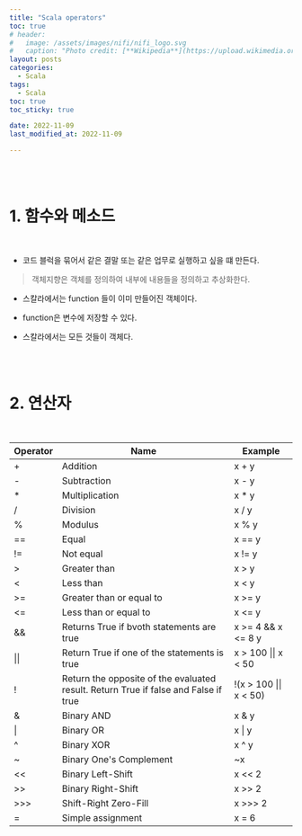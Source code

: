 ```yaml
---
title: "Scala operators"
toc: true
# header:
#   image: /assets/images/nifi/nifi_logo.svg
#   caption: "Photo credit: [**Wikipedia**](https://upload.wikimedia.org/wikipedia/commons/f/ff/Apache-nifi-logo.svg)"
layout: posts
categories:
  - Scala
tags:
  - Scala
toc: true
toc_sticky: true

date: 2022-11-09
last_modified_at: 2022-11-09

---
```


<br><br>

# 1. 함수와 메소드

<br>

* 코드 블럭을 묶어서 같은 결말 또는 같은 업무로 실행하고 싶을 떄 만든다.
> 객체지향은 객체를 정의하여 내부에 내용들을 정의하고 추상화한다.

* 스칼라에서는 function 들이 이미 만들어진 객체이다.

* function은 변수에 저장할 수 있다.

* 스칼라에서는 모든 것들이 객체다.

<br><br>

# 2. 연산자

<br>

<table>
  <thead>
    <tr>
      <th colspan=1>Operator</th>
      <th colspan=1>Name</th>
      <th colspan=1>Example</th>
    </tr>
  </thead>
  <tbody>
    <tr>
      <td>+</td>
      <td>Addition</td>
      <td>x + y</td>
    </tr>
    <tr>
      <td>-</td>
      <td>Subtraction</td>
      <td>x - y</td>
    </tr>
    <tr>
      <td>*</td>
      <td>Multiplication</td>
      <td>x * y</td>
    </tr>
    <tr>
      <td>/</td>
      <td>Division</td>
      <td>x / y</td>
    </tr>
    <tr>
      <td>%</td>
      <td>Modulus</td>
      <td>x % y</td>
    </tr>
    <tr>
      <td>==</td>
      <td>Equal</td>
      <td>x == y</td>
    </tr>
    <tr>
      <td>!=</td>
      <td>Not equal</td>
      <td>x != y</td>
    </tr>
    <tr>
      <td>&gt</td>
      <td>Greater than</td>
      <td>x &gt y</td>
    </tr>
    <tr>
      <td> &lt </td>
      <td>Less than</td>
      <td>x &lt y</td>
    </tr>
    <tr>
      <td>&gt=</td>
      <td>Greater than or equal to</td>
      <td>x &gt= y</td>
    </tr>
    <tr>
      <td>&lt=</td>
      <td>Less than or equal to</td>
      <td>x &lt= y</td>
    </tr>
    <tr>
      <td>&&</td>
      <td>Returns True if bvoth statements are true</td>
      <td>x &gt= 4 && x &lt= 8 y</td>
    </tr>
    <tr>
      <td>||</td>
      <td>Return True if one of the statements is true</td>
      <td>x &gt 100 || x &lt 50</td>
    </tr>
    <tr>
      <td>!</td>
      <td>Return the opposite of the evaluated result. Return True if false and False if true</td>
      <td>!(x &gt 100 || x &lt 50)</td>
    </tr>
    <tr>
      <td>&</td>
      <td>Binary AND</td>
      <td>x & y</td>
    </tr>
    <tr>
      <td>|</td>
      <td>Binary OR</td>
      <td>x | y</td>
    </tr>
    <tr>
      <td>^</td>
      <td>Binary XOR</td>
      <td>x ^ y</td>
    </tr>
    <tr>
      <td>~</td>
      <td>Binary One's Complement</td>
      <td>~x</td>
    </tr>
    <tr>
      <td>&lt&lt</td>
      <td>Binary Left-Shift</td>
      <td>x &lt&lt 2</td>
    </tr>
    <tr>
      <td>&gt&gt</td>
      <td>Binary Right-Shift</td>
      <td>x &gt&gt 2</td>
    </tr>
    <tr>
      <td>&gt&gt&gt</td>
      <td>Shift-Right Zero-Fill</td>
      <td>x &gt&gt&gt 2</td>
    </tr>
    <tr>
      <td>=</td>
      <td>Simple assignment</td>
      <td>x = 6</td>
    </tr>
  </tbody>
</table>


<br><br>